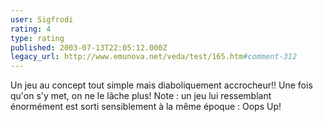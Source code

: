 ```yaml
---
user: Sigfrodi
rating: 4
type: rating
published: 2003-07-13T22:05:12.000Z
legacy_url: http://www.emunova.net/veda/test/165.htm#comment-312
---
```

Un jeu au concept tout simple mais diaboliquement accrocheur!! Une fois qu'on s'y met, on ne le lâche plus! Note : un jeu lui ressemblant énormément est sorti sensiblement à la même époque : Oops Up!